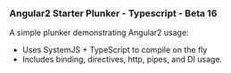 ### Angular2 Starter Plunker - Typescript - Beta 16

A simple plunker demonstrating Angular2 usage:
- Uses SystemJS + TypeScript to compile on the fly
- Includes binding, directives, http, pipes, and DI usage.